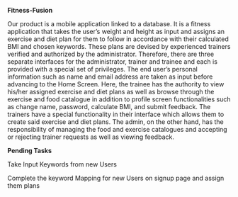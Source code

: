 **Fitness-Fusion**

Our product is a mobile application linked to a database. It is a fitness application that takes the user’s weight and height as input and assigns an exercise and diet plan for them to follow in accordance with their calculated BMI and chosen keywords. These plans are devised by experienced trainers verified and authorized by the administrator. Therefore, there are three separate interfaces for the administrator, trainer and trainee and each is provided with a special set of privileges. The end user’s personal information such as name and email address are taken as input before advancing to the Home Screen. Here, the trainee has the authority to view his/her assigned exercise and diet plans as well as browse through the exercise and food catalogue in addition to profile screen functionalities such as change name, password, calculate BMI, and submit feedback. The trainers have a special functionality in their interface which allows them to create said exercise and diet plans. The admin, on the other hand, has the responsibility of managing the food and exercise catalogues and accepting or rejecting trainer requests as well as viewing feedback.

**Pending Tasks**

Take Input Keywords from new Users

Complete the keyword Mapping for new Users on signup page and assign them plans

